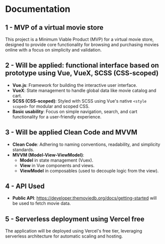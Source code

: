 # Documentation

## 1 - MVP of a virtual movie store
This project is a Minimum Viable Product (MVP) for a virtual movie store, designed to provide core functionality for browsing and purchasing movies online with a focus on simplicity and validation.

## 2 - Will be applied: functional interface based on prototype using Vue, VueX, SCSS (CSS-scoped)
- **Vue.js**: Framework for building the interactive user interface.
- **VueX**: State management to handle global data like movie catalog and cart.
- **SCSS (CSS-scoped)**: Styled with SCSS using Vue's native `<style scoped>` for modular and scoped CSS.
- **Basic usability**: Focus on simple navigation, search, and cart functionality for a user-friendly experience.

## 3 - Will be applied Clean Code and MVVM
- **Clean Code**: Adhering to naming conventions, readability, and simplicity standards.
- **MVVM (Model-View-ViewModel)**:
  - **Model** in state management (Vuex).
  - **View** in Vue components and views.
  - **ViewModel** in composables (used to decouple logic from the view).

## 4 - API Used
- **Public API**: https://developer.themoviedb.org/docs/getting-started will be used to fetch movie data.

## 5 - Serverless deployment using Vercel free
The application will be deployed using Vercel's free tier, leveraging serverless architecture for automatic scaling and hosting.
